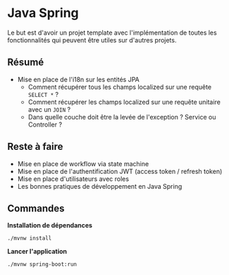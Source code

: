 # Java Spring

Le but est d'avoir un projet template avec l'implémentation de toutes les fonctionnalités qui peuvent être utiles sur d'autres projets.

## Résumé
- Mise en place de l'i18n sur les entités JPA
    * Comment récupérer tous les champs localized sur une requête `SELECT *` ?
    * Comment récupérer les champs localized sur une requête unitaire avec un `JOIN` ?
    * Dans quelle couche doit être la levée de l'exception ? Service ou Controller ?

## Reste à faire
- Mise en place de workflow via state machine
- Mise en place de l'authentification JWT (access token / refresh token)
- Mise en place d'utilisateurs avec roles
- Les bonnes pratiques de développement en Java Spring

## Commandes

**Installation de dépendances**
```
./mvnw install
```

**Lancer l'application**
```
./mvnw spring-boot:run
```
